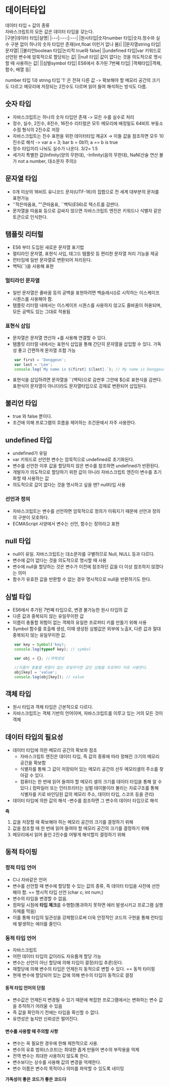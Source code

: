 # 데이터타입
데이터 타입 = 값의 종류  
자바스크립트의 모든 값은 데이터 타입을 갖는다.  
|구분|데이터 타입|설명|
|---|:---:|:---|
|원시타입|숫자number 타입|숫자.정수와 실수 구분 없이 하나의 숫자 타입만 존재(int,float 이런거 없나 봄)|
||문자열string 타입|문자열|
||불리언boolean 타입|논리적 true와 false|
||undefined 타입|var 키워드로 선언된 변수에 암묵적으로 할당되는 값|
||null 타입| 값이 없다는 것을 의도적으로 명시할 때 사용하는 값|
||심벌symbol 타입| ES6에서 추가된 7번째 타입|
|객체타입||객체, 함수, 배열 등|
  
  
number 타입 1과 string 타입 '1' 은 전혀 다른 값 -> 확보해야 할 메모리 공간의 크기도 다르고 메모리에 저장되는 2진수도 다르며 읽어 들여 해석하는 방식도 다름.  

## 숫자 타입
- 자바스크립트는 하나의 숫자 타입만 존재 -> 모든 수를 실수로 처리
- 정수, 실수, 2진수, 8진수, 16진수 리터럴은 모두 메모리에 배정밀도 64비트 부동소수점 형식의 2진수로 저장
- 자바스크립트는 진수 표현을 위한 데이터타입 제공X -> 이들 값을 참조하면 모두 10진수로 해석 -> var a = 3; bar b = 0b11; a == b is true  
- 정수 타입끼리 나눠도 실수가 나온다. 3/2= 1.5
- 세가지 특별한 값(Infinity(양의 무한대), -Infinity(음의 무한대), NaN(산술 연산 불가 not a number, 대소문자 주의))

## 문자열 타입
- 0개 이상의 16비트 유니코드 문자(UTF-16)의 집합으로 전 세계 대부분의 문자를 표현가능
- ''작은따옴표, ""큰따옴표, ``백틱(ES6)로 텍스트를 감싼다.
- 문자열을 따옴표 등으로 감싸지 않으면 자바스크립트 엔진은 키워드나 식별자 같은 토큰으로 인식한다.

## 탬플릿 리터럴
- ES6 부터 도입된 새로운 문자열 표기법
- 멀티라인 문자열, 표현식 사입, 태그드 탬플릿 등 편리한 문자열 처리 기능을 제공
- 런타임에 일반 문자열로 변환되어 처리된다.
- 백틱(``)을 사용해 표현

### 멀티라인 문자열
- 일반 문자열은 줄바꿈 등의 공백을 표현하려면 백슬래시(\)로 시작하는 이스케이프 시퀀스를 사용해야 함.
- 탬플릿 리터럴 내에서는 이스케이프 시퀀스를 사용하지 않고도 줄바꿈이 허용되며, 모든 공백도 있는 그대로 적용됨

### 표현식 삽입
- 문자열은 문자열 연산자 +를 사용해 연결할 수 있다. 
- 탬플릿 리터럴 내에서는 표현식 삽입을 통해 간단히 문자열을 삽입할 수 있다. 가독성 좋고 간편하게 문자열 조합 가능

```javascript
    var first = 'Donggeun';
    var last = 'Lee';
    console.log(`My name is ${first} ${last}.`); // My name is Donggeun Lee.
```

- 표현식을 삽입하려면 문자열을 ``(백틱)으로 감싼후 그안에 ${}로 표현식을 감싼다. 표현식이 문자열이 아니더라도 문자열타입으로 강제로 변환되어 삽입된다.

## 불리언 타입
- true 와 false 뿐이다.
- 조건에 의해 프로그램의 흐름을 제어하는 조건문에서 자주 사용한다.

## undefined 타입
- undefined가 유일
- var 키워드로 선언한 변수는 암묵적으로 undefined로 초기화된다.
- 변수를 선언한 이후 값을 할당하지 않은 변수를 참조하면 undefined가 반환된다.
- 개발자가 의도적으로 할당하기 위한 값이 아니라 자바스크립트 엔진이 변수를 초기화할 때 사용하는 값
- 의도적으로 값이 없다는 것을 명시하고 싶을 땐? null타입 사용

### 선언과 정의
- 자바스크립트는 변수를 선언하면 암묵적으로 정의가 이뤄지기 때문에 선언과 정의의 구분이 모호하다.
- ECMAScript 사양에서 변수는 선언, 함수는 정의라고 표현

## null 타입
- null이 유일. 자바스크립트는 대소문자를 구별하므로 Null, NULL 등과 다르다.
- 변수에 값이 없다는 것을 의도적으로 명시할 때 사용
- 변수에 null을 할당하는 것은 변수가 이전에 참조하던 값을 더 이상 참조하지 않겠다는 의미
- 함수가 유효한 값을 반환할 수 없는 경우 명시적으로 null을 반환하기도 한다.

## 심벌 타입
- ES6에서 추가된 7번째 타입으로, 변경 불가능한 원시 타입의 값
- 다른 값과 중복되지 않는 유일무이한 값
- 이름이 충돌할 위험이 없는 객체의 유일한 프로퍼티 키를 만들기 위해 사용
- Symbol 함수를 호출해 생성, 이때 생성된 심벌값은 외부에 노출X, 다른 값과 절대 중복되지 않는 유일무이한 값.

```javascript
    var key = Symbol('key);
    console.log(typeof key); // symbol

    var obj = {}; //객체생성

    //이름이 충돌할 위험이 없는 유일무이한 값인 심벌을 프로퍼티 키로 사용한다.
    obj[key] = 'value';
    console.log(obj[key]); // value
```

## 객체 타입
- 원시 타입과 객체 타입은 근본적으로 다르다.
- 자바스크립트는 객체 기반의 언어이며, 자바스크립트를 이루고 있는 거의 모든 것이 객체

## 데이터 타입의 필요성

- 데이터 타입에 의한 메모리 공간의 확보와 참조
    - 자바스크립트 엔진은 데이터 타입, 즉 값의 종류에 따라 정해진 크기의 메모리 공간을 확보함
    - 식별자를 통해 그 값이 저장되어 있는 메모리 공간의 선두 메모리셀의 주소를 찾아갈 수 있다.
    - 컴퓨터는 한 번에 읽어 들여야 할 메모리 셀의 크기를 데이터 타입을 통해 알 수 있다.( 컴파일러 또는 인터프리터는 심벌 테이블이라 불리는 자료구조를 통해 식별자를 키로 바인딩된 값의 메모리 주소, 데이터 타입, 스코프 등을 관리)
- 데이터 타입에 의한 값의 해석
    -변수를 참조하면 그 변수의 데이터 타입으로 해석

**즉**
1. 값을 저장할 때 확보해야 하는 메모리 공간의 크기를 결정하기 위해
1. 값을 참조할 때 한 번에 읽어 들여야 할 메모리 공간의 크기를 결정하기 위해
1. 메모리에서 읽어 들인 2진수를 어떻게 해석할지 결정하기 위해

## 동적 타이핑

### 정적 타입 언어
- C나 자바같은 언어
- 변수를 선언할 때 변수에 할당할 수 있는 값의 종류, 즉 데이터 타입을 사전에 선언해야 함. == 명시적 타입 선언 (char c; int num;)
- 변수의 타입을 변경할 수 없음.
- 컴파일 시점에 **타입 체크**를 수행함(통과하지 못하면 에러 발생시키고 프로그램 실행자체를 막음)
- 이를 통해 타입의 일관성을 강제함으로써 더욱 안정적인 코드의 구현을 통해 런타임에 발생하는 에러를 줄인다.

### 동적 타입 언어
- 자바스크립트
- 어떤 데이터 타입의 값이라도 자유롭게 할당 가능
- 변수는 선언이 아닌 할당에 의해 타입이 결정(타입 추론)된다. 
- 재할당에 의해 변수의 타입은 언제든지 동적으로 변할 수 있다. == 동적 타이핑
- 현재 변수에 할당되어 있는 값에 의해 변수의 타입이 동적으로 결정

#### 동적 타입 언어의 단점
- 변수값은 언제든지 변경될 수 있기 때문에 복잡한 프로그램에서는 변화하는 변수 값을 추적하기 어려울 수 있음
- 즉 값을 확인하기 전에는 타입을 확신할 수 없다.
- 유연성은 높지만 신뢰성은 떨어진다.
#### 변수를 사용할 때 주의할 사항
- 변수는 꼭 필요한 경우에 한해 제한적으로 사용.
- 변수의 유효 범위(스코프)는 최대한 좁게 만들어 변수의 부작용을 억제
- 전역 변수는 최대한 사용하지 않도록 한다.
- 변수보다는 상수를 사용해 값의 변경을 억제한다.
- 변수 이름은 변수의 목적이나 의미를 파악할 수 있도록 네이밍

**가독성이 좋은 코드가 좋은 코드다**
